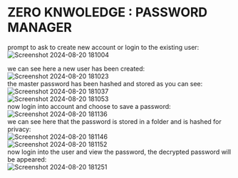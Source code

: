 # ZERO KNWOLEDGE : PASSWORD MANAGER

prompt to ask to create new account or login to the existing user:
<br>
![Screenshot 2024-08-20 181004](https://github.com/user-attachments/assets/6cea162c-1f33-4f2b-bd6f-ffe07ae2fa70)
<br>

we can see here a new user has been created:
<br>
![Screenshot 2024-08-20 181023](https://github.com/user-attachments/assets/8bebc8ca-cb6d-4698-8305-db6e0c071900)
<br>
the master password has been hashed and stored as you can see:
<br>
![Screenshot 2024-08-20 181037](https://github.com/user-attachments/assets/c52e5b94-7cf6-4626-b3eb-ba741760f39d)
<br>
![Screenshot 2024-08-20 181053](https://github.com/user-attachments/assets/13f7b646-6447-4adf-b71c-9147a23a3d2c)
<br>
now login into account and choose to save a password:
<br>
![Screenshot 2024-08-20 181136](https://github.com/user-attachments/assets/ad7f41de-c9c9-43b1-b2c7-fcf0e512daaa)
<br>
we can see here that the password is stored in a folder and is hashed for privacy:
<br>
![Screenshot 2024-08-20 181146](https://github.com/user-attachments/assets/27d64ac6-bab6-4bd8-987e-c499ab0b9b6c)
<br>
![Screenshot 2024-08-20 181152](https://github.com/user-attachments/assets/f5a01c92-1d29-4e34-99e2-ec42bc50f04f)
<br>
now login into the user and view the password, the decrypted password will be appeared:
<br>
![Screenshot 2024-08-20 181251](https://github.com/user-attachments/assets/957bfe8c-c126-4fbb-a322-3c35064f9aff)
